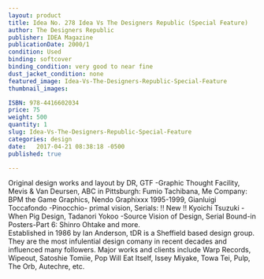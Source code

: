 ```yaml
---
layout: product
title: Idea No. 278 Idea Vs The Designers Republic (Special Feature)
author: The Designers Republic
publisher: IDEA Magazine
publicationDate: 2000/1
condition: Used
binding: softcover
binding_condition: very good to near fine
dust_jacket_condition: none
featured_image: Idea-Vs-The-Designers-Republic-Special-Feature
thumbnail_images:

ISBN: 978-4416602034
price: 75
weight: 500
quantity: 1
slug: Idea-Vs-The-Designers-Republic-Special-Feature
categories: design
date:   2017-04-21 08:38:18 -0500
published: true

---
```



Original design works and layout by DR, GTF -Graphic Thought Facility, Mevis & Van Deursen, ABC in Pittsburgh: Fumio Tachibana, Me Company: BPM the Game Graphics, Nendo Graphixxx 1995-1999, Gianluigi Toccafondo -Pinocchio- primal vision, Serials: !! New !! Kyoichi Tsuzuki -When Pig Design, Tadanori Yokoo -Source Vision of Design, Serial Bound-in Posters-Part 6: Shinro Ohtake and more.
<br>
 Established in 1986 by Ian Anderson, tDR is a Sheffield based design group. They are the most infulential design comany in recent decades and influenced many followers. Major works and clients include Warp Records, Wipeout, Satoshie Tomiie, Pop Will Eat Itself, Issey Miyake, Towa Tei, Pulp, The Orb, Autechre, etc.